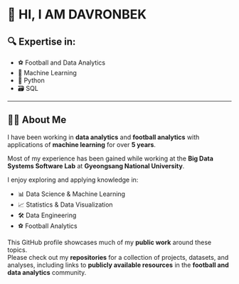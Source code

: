# 👋 HI, I AM DAVRONBEK

## 🔍 Expertise in:
- ⚽ Football and Data Analytics  
- 🤖 Machine Learning  
- 🐍 Python  
- 🗃️ SQL  

---

## 🧑‍💻 About Me

I have been working in **data analytics** and **football analytics** with applications of **machine learning** for over **5 years**.

Most of my experience has been gained while working at the **Big Data Systems Software Lab** at **Gyeongsang National University**.

I enjoy exploring and applying knowledge in:
- 📊 Data Science & Machine Learning  
- 📈 Statistics & Data Visualization  
- 🛠️ Data Engineering  
- ⚽ Football Analytics  

This GitHub profile showcases much of my **public work** around these topics.  
Please check out my **repositories** for a collection of projects, datasets, and analyses, including links to **publicly available resources** in the **football and data analytics** community.
